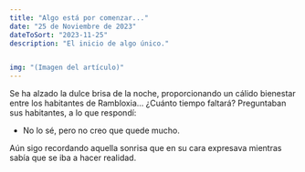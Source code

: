```yaml
---
title: "Algo está por comenzar..." 
date: "25 de Noviembre de 2023" 
dateToSort: "2023-11-25"
description: "El inicio de algo único."


img: "(Imagen del artículo)"
---
```

Se ha alzado la dulce brisa de la noche, proporcionando un cálido bienestar entre los habitantes de Rambloxia...
¿Cuánto tiempo faltará? Preguntaban sus habitantes, a lo que respondí:

- No lo sé, pero no creo que quede mucho.

Aún sigo recordando aquella sonrisa que en su cara expresava mientras sabía que se iba a hacer realidad.
